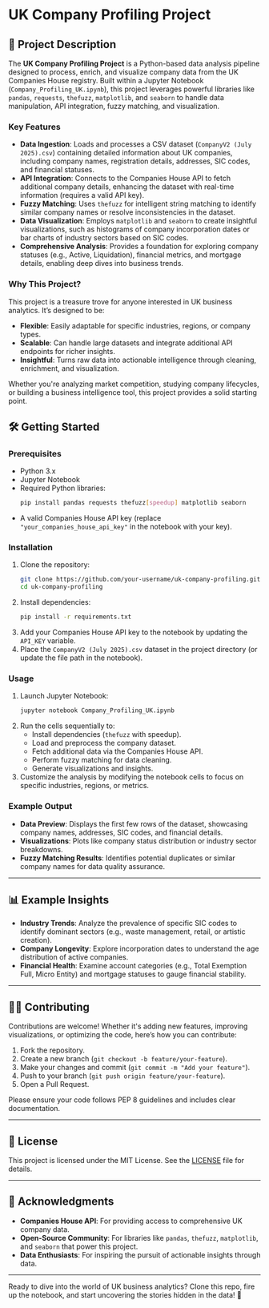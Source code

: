 # UK Company Profiling Project

## 🚀 Project Description

The **UK Company Profiling Project** is a Python-based data analysis pipeline designed to process, enrich, and visualize company data from the UK Companies House registry. Built within a Jupyter Notebook (`Company_Profiling_UK.ipynb`), this project leverages powerful libraries like `pandas`, `requests`, `thefuzz`, `matplotlib`, and `seaborn` to handle data manipulation, API integration, fuzzy matching, and visualization.

### Key Features
- **Data Ingestion**: Loads and processes a CSV dataset (`CompanyV2 (July 2025).csv`) containing detailed information about UK companies, including company names, registration details, addresses, SIC codes, and financial statuses.
- **API Integration**: Connects to the Companies House API to fetch additional company details, enhancing the dataset with real-time information (requires a valid API key).
- **Fuzzy Matching**: Uses `thefuzz` for intelligent string matching to identify similar company names or resolve inconsistencies in the dataset.
- **Data Visualization**: Employs `matplotlib` and `seaborn` to create insightful visualizations, such as histograms of company incorporation dates or bar charts of industry sectors based on SIC codes.
- **Comprehensive Analysis**: Provides a foundation for exploring company statuses (e.g., Active, Liquidation), financial metrics, and mortgage details, enabling deep dives into business trends.

### Why This Project?
This project is a treasure trove for anyone interested in UK business analytics. It’s designed to be:
- **Flexible**: Easily adaptable for specific industries, regions, or company types.
- **Scalable**: Can handle large datasets and integrate additional API endpoints for richer insights.
- **Insightful**: Turns raw data into actionable intelligence through cleaning, enrichment, and visualization.

Whether you're analyzing market competition, studying company lifecycles, or building a business intelligence tool, this project provides a solid starting point.

## 🛠️ Getting Started

### Prerequisites
- Python 3.x
- Jupyter Notebook
- Required Python libraries:
  ```bash
  pip install pandas requests thefuzz[speedup] matplotlib seaborn
  ```
- A valid Companies House API key (replace `"your_companies_house_api_key"` in the notebook with your key).

### Installation
1. Clone the repository:
   ```bash
   git clone https://github.com/your-username/uk-company-profiling.git
   cd uk-company-profiling
   ```
2. Install dependencies:
   ```bash
   pip install -r requirements.txt
   ```
3. Add your Companies House API key to the notebook by updating the `API_KEY` variable.
4. Place the `CompanyV2 (July 2025).csv` dataset in the project directory (or update the file path in the notebook).

### Usage
1. Launch Jupyter Notebook:
   ```bash
   jupyter notebook Company_Profiling_UK.ipynb
   ```
2. Run the cells sequentially to:
   - Install dependencies (`thefuzz` with speedup).
   - Load and preprocess the company dataset.
   - Fetch additional data via the Companies House API.
   - Perform fuzzy matching for data cleaning.
   - Generate visualizations and insights.
3. Customize the analysis by modifying the notebook cells to focus on specific industries, regions, or metrics.

### Example Output
- **Data Preview**: Displays the first few rows of the dataset, showcasing company names, addresses, SIC codes, and financial details.
- **Visualizations**: Plots like company status distribution or industry sector breakdowns.
- **Fuzzy Matching Results**: Identifies potential duplicates or similar company names for data quality assurance.

---

## 📊 Example Insights
- **Industry Trends**: Analyze the prevalence of specific SIC codes to identify dominant sectors (e.g., waste management, retail, or artistic creation).
- **Company Longevity**: Explore incorporation dates to understand the age distribution of active companies.
- **Financial Health**: Examine account categories (e.g., Total Exemption Full, Micro Entity) and mortgage statuses to gauge financial stability.

---

## 🧑‍💻 Contributing
Contributions are welcome! Whether it's adding new features, improving visualizations, or optimizing the code, here’s how you can contribute:
1. Fork the repository.
2. Create a new branch (`git checkout -b feature/your-feature`).
3. Make your changes and commit (`git commit -m "Add your feature"`).
4. Push to your branch (`git push origin feature/your-feature`).
5. Open a Pull Request.

Please ensure your code follows PEP 8 guidelines and includes clear documentation.

---

## 📝 License
This project is licensed under the MIT License. See the [LICENSE](LICENSE) file for details.

---

## 🙌 Acknowledgments
- **Companies House API**: For providing access to comprehensive UK company data.
- **Open-Source Community**: For libraries like `pandas`, `thefuzz`, `matplotlib`, and `seaborn` that power this project.
- **Data Enthusiasts**: For inspiring the pursuit of actionable insights through data.

---

Ready to dive into the world of UK business analytics? Clone this repo, fire up the notebook, and start uncovering the stories hidden in the data! 🚀

